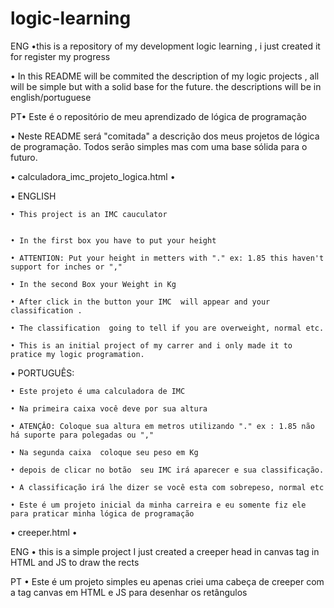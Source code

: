 # logic-learning
ENG •this is a repository of my development logic learning , i just created it for register  my progress

  • In this README will be commited the description 
    of my logic projects , all will be simple but
    with a solid base for the future.
    the descriptions will be in 
    english/portuguese

  PT• Este é o repositório de meu aprendizado 
      de lógica de programação 

   • Neste README será "comitada" a descrição 
    dos meus projetos de lógica de programação. 
    Todos serão simples mas com uma base sólida 
    para o futuro.

 • calculadora_imc_projeto_logica.html •
  
   • ENGLISH
  
	• This project is an IMC cauculator  
  
	
	• In the first box you have to put your height 
  
	• ATTENTION: Put your height in metters with "." ex: 1.85 this haven't support for inches or ","
  
	• In the second Box your Weight in Kg
  
	• After click in the button your IMC  will appear and your classification .
  
	• The classification  going to tell if you are overweight, normal etc.
  
	• This is an initial project of my carrer and i only made it to pratice my logic programation.

   • PORTUGUÊS:
  
	• Este projeto é uma calculadora de IMC
  
	• Na primeira caixa você deve por sua altura
  
	• ATENÇÂO: Coloque sua altura em metros utilizando "." ex : 1.85 não há suporte para polegadas ou ","
  
	• Na segunda caixa  coloque seu peso em Kg
  
	• depois de clicar no botão  seu IMC irá aparecer e sua classificação.
  
	• A classificação irá lhe dizer se você esta com sobrepeso, normal etc
  
	• Este é um projeto inicial da minha carreira e eu somente fiz ele para praticar minha lógica de programação 


 • creeper.html •
 
 ENG    • this is a simple project 
          I just created a creeper head in canvas tag in
	  HTML and JS to draw the rects
 
 
 PT     • Este é um projeto simples
          eu apenas criei uma cabeça de creeper com a tag 
	  canvas em HTML e JS para desenhar os retângulos
	  
        
          
	  
